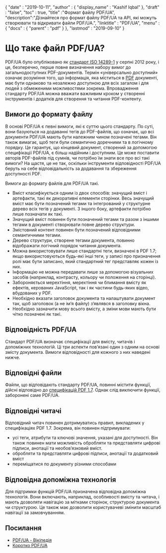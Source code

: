 {
  "date" : "2019-10-11",
  "author" : {
    "display_name" : "Kashif Iqbal"
},
  "draft" : "false",
  "toc" : true,
  "title" :"Формат файлу PDF/UA",
  "description":"Дізнайтеся про формат файлу PDF/UA та API, які можуть створювати та відкривати файли PDF/UA.",
  "linktitle" : "PDF/UA",
  "menu" : {
    "docs" : {
      "parent" : "pdf"
}
},
  "lastmod" : "2019-09-10"
}

# Що таке файл PDF/UA? #

PDF/UA було опубліковано як [стандарт ISO 14289-1](https://en.wikipedia.org/wiki/ISO_14289) у серпні 2012 року, і це, безперечно, перше повне визначення набору вимог до загальнодоступних PDF-документів. Термін «універсально доступний» означає розуміння того, що інформація, яка міститься в [PDF](/uk/pdf/) документі, має бути однаково та незалежно доступною для всіх загалом і для людей з обмеженими можливостями зокрема. Впровадження стандарту PDF/UA можна вважати важливим кроком у створенні інструментів і додатків для створення та читання PDF-контенту.

## Вимоги до формату файлу ##

В основі PDF/UA є певні вимоги, які є суттю цього стандарту. По суті, вони базуються на додаванні тегів до PDF-файлів, що означає, що всі документи PDF/UA мають бути належним чином позначені тегами. Він також вимагає, щоб теги були семантично доречними та в логічному порядку. Це гарантує, що кінцевий документ, створений за допомогою специфікації PDF/UA, є більш надійним і доступним. Це може поставити авторів PDF-файлів під сумнів, чи потрібно їм знати все про всі такі вимоги? На щастя, це не так, оскільки інструменти відповідності PDF/UA беруть на себе відповідальність за додавання та збереження доступності PDF.

Вимоги до формату файлів для PDF/UA такі.

* Вміст класифікується одним із двох способів: значущий вміст і артефакти, такі як декоративні елементи сторінки. Весь значущий вміст має бути позначений тегами та інтегрований у структурне дерево всіх тегів у документі. З іншого боку, артефакти потрібно лише позначати як такі.
* Значущий вміст повинен бути позначений тегами та разом з іншими тегами в документі створювати повне дерево структури.
* Змістовний контент повинен бути позначений відповідними семантичними тегами.
* Дерево структури, створене тегами документа, повинно відображати логічний порядок читання документа.
* Можна використовувати лише стандартні теги, визначені в PDF 1.7; якщо використовуються будь-які інші теги, у записі про призначення ролі має бути записано, який стандартний тег представляє кожен із них.
* Інформацію не можна передавати лише за допомогою візуальних засобів (наприклад, контрасту, кольору чи положення на сторінці).
* Забороняється мерехтіння, мерехтіння чи блимання вмісту як ефектів, керованих JavaScript, так і як частини будь-яких відео, вбудованих у PDF.
* Необхідно вказати заголовок документа та налаштувати документ так, щоб заголовок (а не ім’я файлу) з’являвся в заголовку вікна.
* Необхідно зазначити мову всього вмісту, а зміни мови мають бути чітко позначені як такі.

## Відповідність PDF/UA ##

Стандарт PDF/UA визначає специфікації для вмісту, читачів і допоміжних технологій. Ці три аспекти пов’язані один з одним на основі змісту документа. Вимоги відповідності для кожного з них наведені нижче.

## Відповідні файли ##

Файли, що відповідають стандарту PDF/UA, повинні містити функції, дійсні відповідно до [специфікацій PDF 1.7](https://opensource.adobe.com/dc-acrobat-sdk-docs/standards/pdfstandards/pdf/PDF32000_2008.pdf). Однак слід виключити функції, заборонені саме PDF/UA.

## Відповідні читачі ##

Відповідний читач повинен дотримуватись правил, викладених у специфікаціях PDF 1.7. Зокрема, він повинен підтримувати:

* усі теги, атрибути та ключові значення, указані для доступності. Він також повинен мати можливість обробляти та представляти цифрові підписи, анотації та необов’язковий вміст.
* обробляти та представляти цифрові підписи, анотації та додатковий вміст
* переміщатися по документу різними способами

## Відповідна допоміжна технологія ##

Для підтримки функцій PDF/UA призначена відповідна допоміжна технологія. Вони включають, наприклад, особливості вмісту та читача, і мають дозволяти навігацію за мітками сторінок, структурою документа чи структурою. Це також має дозволити користувачеві змінити масштаб навігації за замовчуванням.

## Посилання ##

* [PDF/UA - Вікіпедія](https://en.wikipedia.org/wiki/PDF/UA)
* [Коротко PDF/UA](https://pdfa.org/pdfua-in-a-nutshell/)

